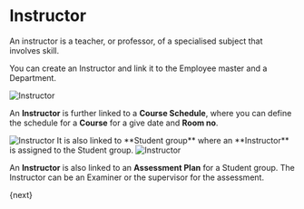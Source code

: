 <!-- add-breadcrumbs -->
# Instructor

An instructor is a teacher, or professor, of a specialised subject that involves skill. 

You can create an Instructor and link it to the Employee master and a Department.

<img class="screenshot" alt="Instructor" src="/docs/assets/img/schools/setup/instructor.png">

An **Instructor** is further linked to a **Course Schedule**, where you can define the schedule for a **Course** for a give date and **Room no**.

<img class="screenshot" alt="Instructor" src="/docs/assets/img/schools/setup/instructor.gif">
It is also linked to **Student group** where an **Instructor** is assigned to the Student group.

<img class="screenshot" alt="Instructor" src="/docs/assets/img/schools/setup/student-group-instructor.gif">

An **Instructor** is also linked to an **Assessment Plan** for a Student group. The Instructor can be an Examiner or the supervisor for the assessment. 

{next}